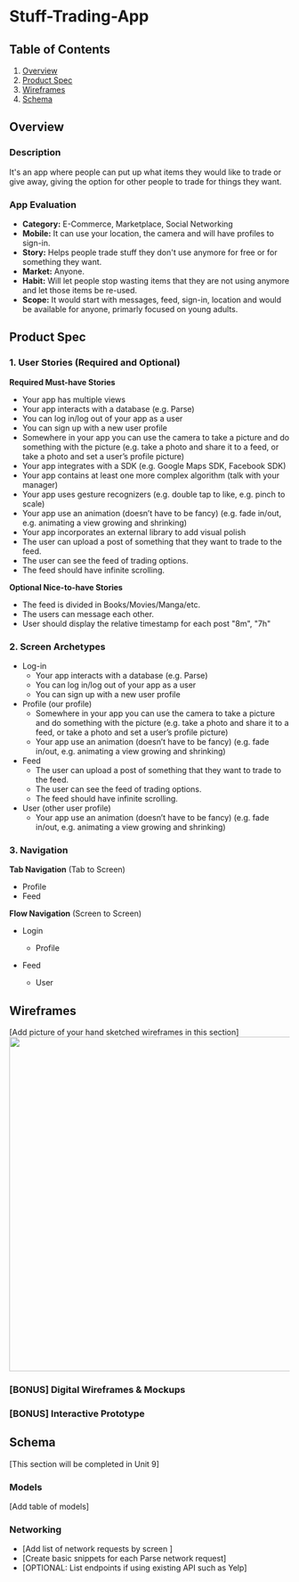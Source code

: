 # Stuff-Trading-App

## Table of Contents
1. [Overview](#Overview)
1. [Product Spec](#Product-Spec)
1. [Wireframes](#Wireframes)
2. [Schema](#Schema)

## Overview
### Description
It's an app where people can put up what items they would like to trade or give away, giving the option for other people to trade for things they want.

### App Evaluation
- **Category:** E-Commerce, Marketplace, Social Networking
- **Mobile:** It can use your location, the camera and will have profiles to sign-in.
- **Story:** Helps people trade stuff they don't use anymore for free or for something they want.
- **Market:** Anyone.
- **Habit:** Will let people stop wasting items that they are not using anymore and let those items be re-used.
- **Scope:** It would start with messages, feed, sign-in, location and would be available for anyone, primarly focused on young adults.

## Product Spec

### 1. User Stories (Required and Optional)

**Required Must-have Stories**

* Your app has multiple views
* Your app interacts with a database (e.g. Parse) 
* You can log in/log out of your app as a user
* You can sign up with a new user profile 
* Somewhere in your app you can use the camera to take a picture and do something with the picture (e.g. take a photo and share it to a feed, or take a photo and set a user’s profile picture)
* Your app integrates with a SDK (e.g. Google Maps SDK, Facebook SDK)
* Your app contains at least one more complex algorithm (talk with your manager) 
* Your app uses gesture recognizers (e.g. double tap to like, e.g. pinch to scale) 
* Your app use an animation (doesn’t have to be fancy) (e.g. fade in/out, e.g. animating a view growing and shrinking)
* Your app incorporates an external library to add visual polish
* The user can upload a post of something that they want to trade to the feed.
* The user can see the feed of trading options.
* The feed should have infinite scrolling.

**Optional Nice-to-have Stories**

* The feed is divided in Books/Movies/Manga/etc.
* The users can message each other.
* User should display the relative timestamp for each post "8m", "7h"

### 2. Screen Archetypes

* Log-in
  * Your app interacts with a database (e.g. Parse) 
  * You can log in/log out of your app as a user
  * You can sign up with a new user profile 
* Profile (our profile)
   * Somewhere in your app you can use the camera to take a picture and do something with the picture (e.g. take a photo and share it to a feed, or take a photo and set a user’s profile picture)
   * Your app use an animation (doesn’t have to be fancy) (e.g. fade in/out, e.g. animating a view growing and shrinking)
* Feed
    * The user can upload a post of something that they want to trade to the feed.
    * The user can see the feed of trading options.
    * The feed should have infinite scrolling.
* User (other user profile)
    * Your app use an animation (doesn’t have to be fancy) (e.g. fade in/out, e.g. animating a view growing and shrinking)

### 3. Navigation

**Tab Navigation** (Tab to Screen)

* Profile
* Feed

**Flow Navigation** (Screen to Screen)

* Login
   * Profile

* Feed
   * User

## Wireframes
[Add picture of your hand sketched wireframes in this section]
<img src="YOUR_WIREFRAME_IMAGE_URL" width=600>

### [BONUS] Digital Wireframes & Mockups

### [BONUS] Interactive Prototype

## Schema 
[This section will be completed in Unit 9]
### Models
[Add table of models]
### Networking
- [Add list of network requests by screen ]
- [Create basic snippets for each Parse network request]
- [OPTIONAL: List endpoints if using existing API such as Yelp]
